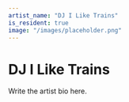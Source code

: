 ```yaml
---
artist_name: "DJ I Like Trains"
is_resident: true
image: "/images/placeholder.png"
---
```


# DJ I Like Trains

Write the artist bio here.
